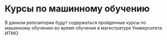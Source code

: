 # Курсы по машинному обучению #

В данном репозитории будут содержаться пройденные курсы по машинному обучению во время обучения в магистратуре Университета ИТМО
